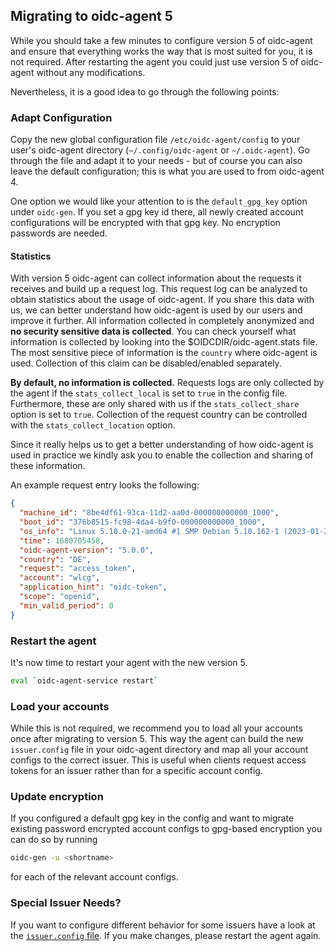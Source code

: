 ## Migrating to oidc-agent 5

While you should take a few minutes to configure version 5 of oidc-agent and ensure that everything works the way that
is most suited for you, it is not required.
After restarting the agent you could just use version 5 of oidc-agent without any modifications.

Nevertheless, it is a good idea to go through the following points:

### Adapt Configuration

Copy the new global configuration file `/etc/oidc-agent/config` to your user's oidc-agent
directory (`~/.config/oidc-agent` or `~/.oidc-agent`).
Go through the file and adapt it to your needs - but of course you can also leave the default configuration; this is
what you are used to from oidc-agent 4.

One option we would like your attention to is the `default_gpg_key` option under `oidc-gen`. If you set a gpg key id
there, all newly created account configurations will be encrypted with that gpg key. No encryption passwords are needed.

#### Statistics

With version 5 oidc-agent can collect information about the requests it receives and build up a request log.
This request log can be analyzed to obtain statistics about the usage of oidc-agent.
If you share this data with us, we can better understand how oidc-agent is used by our users and improve it further.
All information collected in completely anonymized and **no security sensitive data is collected**.
You can check yourself what information is collected by looking into the $OIDCDIR/oidc-agent.stats file.
The most sensitive piece of information is the `country` where oidc-agent is used. Collection of this claim can be
disabled/enabled separately.

**By default, no information is collected.**
Requests logs are only collected by the agent if the `stats_collect_local` is set to `true` in the config file.
Furthermore, these are only shared with us if the `stats_collect_share` option is set to `true`. Collection of the
request country can be controlled with the `stats_collect_location` option.

Since it really helps us to get a better understanding of how oidc-agent is used in practice we kindly ask you to enable
the collection and sharing of these information.

An example request entry looks the following:

```json
{
  "machine_id": "8be4df61-93ca-11d2-aa0d-000000000000_1000",
  "boot_id": "376b8515-fc98-4da4-b9f0-000000000000_1000",
  "os_info": "Linux 5.10.0-21-amd64 #1 SMP Debian 5.10.162-1 (2023-01-21) x86_64 GNU/Linux",
  "time": 1680705458,
  "oidc-agent-version": "5.0.0",
  "country": "DE",
  "request": "access_token",
  "account": "wlcg",
  "application_hint": "oidc-token",
  "scope": "openid",
  "min_valid_period": 0
}
```

### Restart the agent

It's now time to restart your agent with the new version 5.

```bash
eval `oidc-agent-service restart`
```

### Load your accounts

While this is not required, we recommend you to load all your accounts once after migrating to version 5. This way the
agent can build the new `issuer.config` file in your oidc-agent directory and map all your account configs to the
correct issuer. This is useful when clients request access tokens for an issuer rather than for a specific account
config.

### Update encryption

If you configured a default gpg key in the config and want to migrate existing password encrypted account configs to
gpg-based encryption you can do so by running

```bash
oidc-gen -u <shortname>
```

for each of the relevant account configs.

### Special Issuer Needs?

If you want to configure different behavior for some issuers have a look at
the [`issuer.config` file](configuration/issuers.md).
If you make changes, please restart the agent again.